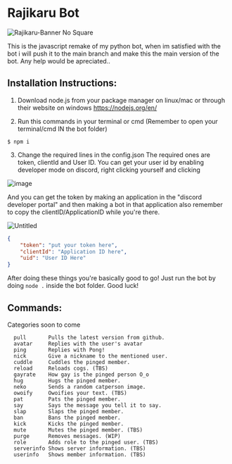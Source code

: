 # Rajikaru Bot

![Rajikaru-Banner No Square](https://user-images.githubusercontent.com/66682497/151678869-494ec38e-5626-4a55-8cfa-e483bfe4d455.png)

This is the javascript remake of my python bot, when im satisfied with the bot i will push it to the main branch and make this the main version of the bot.
Any help would be apreciated..

## Installation Instructions:
1. Download node.js from your package manager on linux/mac or through their website on windows
https://nodejs.org/en/

2. Run this commands in your terminal or cmd (Remember to open your terminal/cmd IN the bot folder)
```
$ npm i
```

3. Change the required lines in the config.json
The required ones are token, clientId and User ID. You can get your user id by enabling developer mode on discord, right clicking yourself and clicking

![image](https://user-images.githubusercontent.com/66682497/151679095-fc0025b5-ebc8-4ed3-ba46-f535cf2ac85b.png)

And you can get the token by making an application in the "discord developer portal" and then making a bot in that application also remember to copy the clientID/ApplicationID while you're there.

![Untitled](https://user-images.githubusercontent.com/66682497/151679192-60aa190d-a3b0-444b-81c4-1dea7a805229.png)

```json
{
    "token": "put your token here",
    "clientId": "Application ID here",
    "uid": "User ID Here"
}
```

After doing these things you're basically good to go! Just run the bot by doing `node .` inside the bot folder. Good luck!

## Commands:
Categories soon to come
```
  pull       Pulls the latest version from github.
  avatar     Replies with the user's avatar
  ping       Replies with Pong!
  nick       Give a nickname to the mentioned user.
  cuddle     Cuddles the pinged member.
  reload     Reloads cogs. (TBS)
  gayrate    How gay is the pinged person O_o
  hug        Hugs the pinged member.
  neko       Sends a random catperson image.
  owoify     Owoifies your text. (TBS)
  pat        Pats the pinged member.
  say        Says the message you tell it to say.
  slap       Slaps the pinged member.
  ban        Bans the pinged member.
  kick       Kicks the pinged member.
  mute       Mutes the pinged member. (TBS)
  purge      Removes messages. (WIP)
  role       Adds role to the pinged user. (TBS)
  serverinfo Shows server information. (TBS)
  userinfo   Shows member information. (TBS)
```
